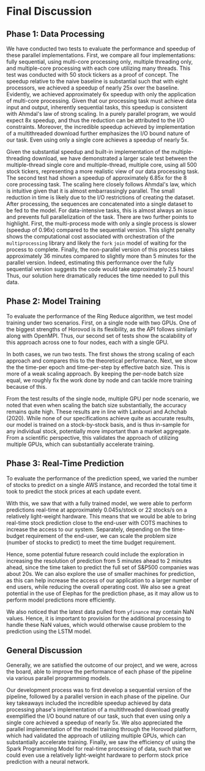 # Final Discussion

## Phase 1: Data Processing

We have conducted two tests to evaluate the performance and speedup of these parallel implementations. First, we compare all four implementations: fully sequential, using multi-core processing only, multiple threading only, and multiple-core processing with each core utilizing many threads. This test was conducted with 50 stock tickers as a proof of concept. The speedup relative to the naive baseline is substantial such that with eight processors, we achieved a speedup of nearly 25x over the baseline. Evidently, we achieved approximately 6x speedup with only the application of multi-core processing. Given that our processing task must achieve data input and output, inherently sequential tasks, this speedup is consistent with Ahmdal's law of strong scaling. In a purely parallel program, we would expect 8x speedup, and thus the reduction can be attributed to the I/O constraints. Moreover, the incredible speedup achieved by implementation of a multithreaded download further emphasizes the I/O bound nature of our task. Even using only a single core achieves a speedup of nearly 5x.

Given the substantial speedup and built-in implementation of the multiple-threading download, we have demonstrated a larger scale test between the multiple-thread single core and multiple-thread, multiple core, using all 500 stock tickers, representing a more realistic view of our data processing task. The second test had shown a speedup of approximately 6.85x for the 8 core processing task. The scaling here closely follows Ahmdal's law, which is intuitive given that it is almost embarrassingly parallel. The small reduction in time is likely due to the I/O restrictions of creating the dataset. After processing, the sequences are concatenated into a single dataset to be fed to the model. For data-intensive tasks, this is almost always an issue and prevents full parallelization of the task. There are two further points to highlight. First, the multi-process mode with only a single process is slower (speedup of 0.96x) compared to the sequential version. This slight penalty shows the computational cost associated with orchestration of the `multiprocessing` library and likely the `fork` `join` model of waiting for the process to complete. Finally, the non-parallel version of this process takes approximately 36 minutes compared to slightly more than 5 minutes for the parallel version. Indeed, estimating this performance over the fully sequential version suggests the code would take approximately 2.5 hours! Thus, our solution here dramatically reduces the time needed to pull this data.

## Phase 2: Model Training

To evaluate the performance of the Ring Reduce algorithm, we test model training under two scenarios. First, on a single node with two GPUs. One of the biggest strengths of Horovod is its flexibility, as the API follows similarly along with OpenMPI. Thus, our second set of tests show the scalability of this approach across one to four nodes, each with a single GPU.

In both cases, we run two tests. The first shows the strong scaling of each approach and compares this to the theoretical performance. Next, we show the the time-per epoch and time-per-step by effective batch size. This is more of a weak scaling approach. By keeping the per-node batch size equal, we roughly fix the work done by node and can tackle more training because of this.

From the test results of the single node, multiple GPU per node scenario, we noted that even when scaling the batch size substantially, the accuracy remains quite high. These results are in line with Lanbouri and Achchab (2020). While none of our specifications achieve quite as accurate results, our model is trained on a stock-by-stock basis, and is thus in-sample for any individual stock, potentially more important than a market aggregate. From a scientific perspective, this validates the approach of utilizing multiple GPUs, which can substantially accelerate training.

## Phase 3: Real-Time Prediction

To evaluate the performance of the prediction speed, we varied the number of stocks to predict on a single AWS instance, and recorded the total time it took to predict the stock prices at each update event.

With this, we saw that with a fully trained model, we were able to perform predictions real-time at approximately 0.045s/stock or 22 stocks/s on a relatively light-weight hardware. This means that we would be able to bring real-time stock prediction close to the end-user with COTS machines to increase the access to our system. Separately, depending on the time-budget requirement of the end-user, we can scale the problem size (number of stocks to predict) to meet the time budget requirement.

Hence, some potential future research could include the exploration in increasing the resolution of prediction from 5 minutes ahead to 2 minutes ahead, since the time taken to predict the full set of S&P500 companies was about 20s. We can also explore the use of smaller machines for prediction, as this can help increase the access of our application to a larger number of end users, while reducing the overall operating cost. We also see a great potential in the use of Elephas for the prediction phase, as it may allow us to perform model predictions more efficiently.

We also noticed that the latest data pulled from `yfinance` may contain NaN values. Hence, it is important to provision for the additional processing to handle these NaN values, which would otherwise cause problem to the prediction using the LSTM model.

## General Discussion

Generally, we are satisfied the outcome of our project, and we were, across the board, able to improve the performance of each phase of the pipeline via various parallel programming models. 

Our development process was to first develop a sequential version of the pipeline, followed by a parallel version in each phase of the pipeline. Our key takeaways included the incredible speedup achieved by data processing phase's implementation of a multithreaded download greatly exemplified the I/O bound nature of our task, such that even using only a single core achieved a speedup of nearly 5x. We also appreciated the parallel implementation of the model training through the Horovod platform, which had validated the approach of utilizing multiple GPUs, which can substantially accelerate training. Finally, we saw the efficiency of using the Spark Programming Model for real-time processing of data, such that we could even use a relatively light-weight hardware to perform stock price prediction with a neural network.